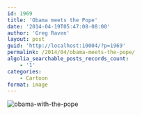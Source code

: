 ```yaml
---
id: 1969
title: 'Obama meets the Pope'
date: '2014-04-19T05:47:08-08:00'
author: 'Greg Raven'
layout: post
guid: 'http://localhost:10004/?p=1969'
permalink: /2014/04/obama-meets-the-pope/
algolia_searchable_posts_records_count:
    - '1'
categories:
    - Cartoon
format: image
---
```


![obama-with-the-pope](https://www.gregraven.us/_assets/img/2014/04/obama-with-the-pope.jpg)
